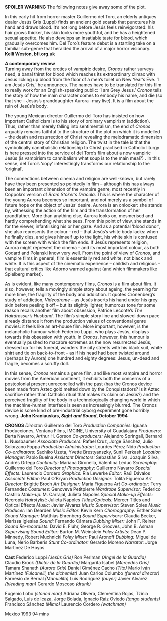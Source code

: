 

**SPOILER WARNING** The following notes give away some of the plot.

In this early hit from horror master Guillermo del Toro, an elderly antiques dealer Jesús Gris (Luppi) finds an ancient gold scarab that punctures his hand and draws blood. It’s not long before Jesús feels reinvigorated: his hair grows thicker, his skin looks more youthful, and he has a heightened sexual appetite. He also develops an insatiable taste for blood, which gradually overcomes him. Del Toro’s feature debut is a startling take on a familiar sub-genre that heralded the arrival of a major horror visionary.  
**Kelli Weston, bfi.org.uk**  

**A contemporary review**  
Turning away from the erotics of vampiric desire, _Cronos_ rather surveys need, a banal thirst for blood which reaches its extraordinary climax with Jesus licking up blood from the floor of a men’s toilet on New Year’s Eve. ‘I am Jesús Gris,’ he announces. The names have to be translated for this film to really work for an English-speaking public: ‘I am Grey Jesus.’ _Cronos_ tells the story of how the main character comes to embody his name, and die (so that she – Jesús’s granddaughter Aurora –may live). It is a film about the ruin of Jesús’s body.

The young Mexican director Guillermo del Toro has insisted on how important Catholicism is to his story of ordinary vampirism (addiction). Thus, rather than merely falling into sentimentalism, the end of _Cronos_ arguably remains faithful to the structure of the plot on which it is modelled – the death and resurrection of Christ revealing the melodramatic dimension of the central story of Christian religion. The twist in the tale is that the symbolically cannibalistic relationship to Christ practised in Catholic liturgy is here pressed into the service of del Toro’s film about a now vampiric Jesús (is vampirism to cannibalism what soup is to the main meal?) . In this sense, del Toro’s ‘copy’ interestingly transforms our relationship to the ‘original’.

The connections between cinema and religion are well-known, but rarely have they been presented so pointedly in film – although this has always been an important dimension of the vampire genre, most recently in Coppola’s version of _Bram Stoker’s Dracula_. This is where the character of the young Aurora becomes so important, and not merely as a symbol of future hope or the object of Jesús’ desire. Aurora is an onlooker: she stands by, witnessing the action of the film and the transformation of her grandfather. More than anything else, Aurora looks on, mesmerised and hardly comprehending what she sees. From this point of view, she stands in for the viewer, infantilising his or her gaze. And as a potential ‘blood donor’, she also represents the colour – red – that Jesús’s white body lacks: when he finally dies, and gives himself up to the light, his white skin is confused with the screen with which the film ends. If Jesús represents religion, Aurora might represent the cinema – and its most important colour, as both Godard and Polanski know very well. From the point of view of _Cronos_, and vampire films in general, film is essentially red and white, not black and white. It is this aspect of the cinematic experience – childish and religious – that cultural critics like Adorno warned against (and which filmmakers like Spielberg market).

As is evident, like many contemporary films, _Cronos_ is a film about film. It also, however, tells a movingly simple story about ageing, the yearning for more time, the fragility of the body and addiction. It quotes Cronenberg’s study of addiction, _Videodrome_ – as Jesús inserts his hand under his grey skin before peeling it off – but its slightly lighter, humorous tone for some reason recalls another film about obsession, Patrice Leconte’s _The Hairdresser’s Husband_. The film’s simple story line and slowed-down pace already distance it from the production values of conventional genre movies: it feels like an art-house film. More important, however, is the melancholic humour which Federico Luppi, who plays Jesús, displays towards this obsession with youth. In _Cronos_, however, this humour is eventually pushed to macabre extremes as the now resurrected Jesús, dressed up for his funeral, wanders the city streets with his black suit, white shirt and tie on back-to-front – as if his head had been twisted around (perhaps by Aurora) one hundred and eighty degrees: Jesus, un-dead and fragile, becomes a scruffy doll.

In this sense, _Cronos_ remains a genre film, and like most vampire and horror movies from the American continent, it exhibits both the concerns of a postcolonial present unreconciled with the past (has the Cronos device been made from Aztec gold melted down by the Conquistadors? Is it Aztec sacrifice rather than Catholic ritual that makes its claim on Jesús?) and the perceived fragility of the body in a technologically changing world in which the machine-human interface is seen as increasingly blurred. The Cronos device is some kind of pre-industrial cyborg experiment gone horribly wrong.
**John Kraniauskas, _Sight and Sound_, October 1994**

**CRONOS**
_Director:_ Guillermo del Toro
_Production Companies:_ Iguana Producciones, Ventana Films, IMCINE, University of Guadalajara
_Producers:_ Berta Navarro, Arthur H. Gorson
_Co-producers:_ Alejandro Springall, Bernard L. Nussbaumer
_Associate Producers:_ Rafael Cruz, Jorge Sánchez, Julio Solorzano Foppa
_Production Administrator:_ Lourdes Pérez Nido
_Production Co-ordinators:_ Sachiko Uzeta, Yvette Brestyanszky,
Sunil Perkash
_Location Manager:_ Pablo Buelna
_Assistant Directors:_ Sebastián Silva, Joaquín Silva, Andrés Ortega
_Continuity:_ Mariana Gironella, Valentina Leduc
_Screenplay:_ Guillermo del Toro
_Director of Photography:_ Guillermo Navarro
_Special Effects:_ Laurencio Cordero
_Graphics:_ Ria Lewerke
_Editor:_ Raúl Dávalos
_Associate Editor:_ Paul O’Bryan
_Production Designer:_ Tolita Figueroa
_Art Director:_ Brigitte Broch
_Art Designer:_ Maria Figueroa
_Art Co-ordinator:_ Terry Fernandez
_Costumes:_ Genoveva Petitpierre
_Wardrobe Supervisor:_ Federico Castillo
_Make-up:_ M. Carrajal, Julieta Napoles
_Special Make-up Effects:_ Necropia
_Hairstylist:_ Julieta Napoles
_Titles/Opticals:_ Mercer Titles and Optical Effects
_Music:_ Javier Alvarez
_Music Supervisor:_ Steven Soles
_Music Producer:_ Ian Dearden
_Music Editor:_ Kevin Kern
_Choreography:_ Esther Soler
_Sound Manager:_ Matthias Ehrenberg
_Sound Supervisors:_ Claudia Becker, Marissa Iglesias
_Sound:_ Fernando Cámara
_Dubbing Mixer:_ John F. Reiner
_Sound Re-recordists:_ David E. Fluhr, George R. Grooves, John B. Asman _Supervising Sound Editor:_ Burton M. Weinstein
_Foley Artists:_ Dean P. Minnedy, Robert Muchnicki
_Foley Mixer:_ Paul Aronoff
_Dubbing:_ Miguel de Luna, Nerio Barberis
_Stunt Co-ordinator:_ Gerardo Moreno
_Narrator:_ Jorge Martinez De Hoyos

**Cast**
Federico Luppi _(Jesús Gris)_
Ron Perlman _(Angel de la Guardia)_
Claudio Brook _(Dieter de la Guardia)_
Margarita Isabel _(Mercedes Gris)_
Tamara Shanath _(Aurora Gris)_
Daniel Giménez Cacho _(Tito)_
Mario Iván Martínez _(Fulcanelli, the_ _alchemist)_
Juan Carlos Columbo _(funeral director)_
Farnesio de Bernal _(Manuelito)_
Luis Rodriguez _(buyer)_
Javier Alvarez _(bleeding man)_
Gerardo Moscoso _(drunk)_

Eugenio Lobo _(stoned man)_
Adriana Olivera, Clementina Rojas, Tzinia Salgado, Luis de Icaza,
Jorge Bolada, Ignacio Raiz Oviedo _(tango students)_
Francisco Sánchez _(Mimo)_
Laurencio Cordero _(watchman)_

Mexico 1993
94 mins
<!--stackedit_data:
eyJoaXN0b3J5IjpbLTE4OTU3MDE4MjRdfQ==
-->